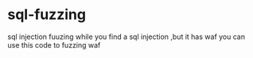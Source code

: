 # sql-fuzzing
sql injection fuuzing
while you find a sql injection ,but it has waf you can use this code to fuzzing waf

